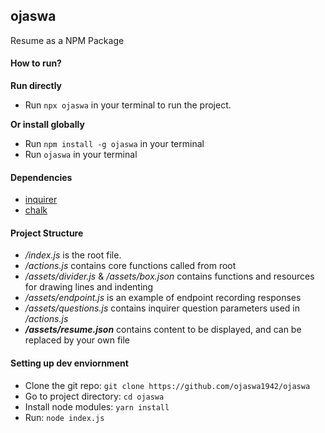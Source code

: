 ## ojaswa

Resume as a NPM Package

#### How to run?

**Run directly**
- Run `npx ojaswa` in your terminal to run the project.

**Or install globally**
- Run `npm install -g ojaswa` in your terminal
- Run `ojaswa` in your terminal

#### Dependencies

- [inquirer](https://www.npmjs.com/package/inquirer)
- [chalk](https://www.npmjs.com/package/chalk)

#### Project Structure

- */index.js* is the root file.
- */actions.js* contains core functions called from root
- */assets/divider.js* & */assets/box.json* contains functions and resources for drawing lines and indenting
- */assets/endpoint.js* is an example of endpoint recording responses
- */assets/questions.js* contains inquirer question parameters used in */actions.js*
- **_/assets/resume.json_** contains content to be displayed, and can be replaced by your own file

#### Setting up dev enviornment

- Clone the git repo: `git clone https://github.com/ojaswa1942/ojaswa`
- Go to project directory: `cd ojaswa`
- Install node modules: `yarn install`
- Run: `node index.js`